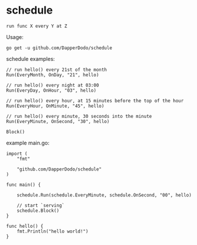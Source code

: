 # schedule

`run func X every Y at Z`

Usage:

	go get -u github.com/DapperDodo/schedule


schedule examples:

	// run hello() every 21st of the month
	Run(EveryMonth, OnDay, "21", hello)

	// run hello() every night at 03:00
	Run(EveryDay, OnHour, "03", hello)

	// run hello() every hour, at 15 minutes before the top of the hour
	Run(EveryHour, OnMinute, "45", hello)
	
	// run hello() every minute, 30 seconds into the minute
	Run(EveryMinute, OnSecond, "30", hello)
	
	Block()

example main.go:

	import (
		"fmt"
		
		"github.com/DapperDodo/schedule"
	)
	
	func main() {
	
		schedule.Run(schedule.EveryMinute, schedule.OnSecond, "00", hello)
	
		// start `serving`
		schedule.Block()
	}
	
	func hello() {
		fmt.Println("hello world!")
	}
